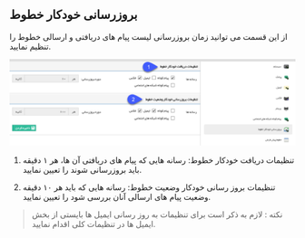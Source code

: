 ﻿## بروزرسانی خودکار خطوط

از این قسمت می توانید زمان بروزرسانی لیست پیام های دریافتی و ارسالی خطوط را تنظیم نمایید.

![](AutoMedia.png)

1. تنظیمات دریافت خودکار خطوط: رسانه هایی که پیام های دریافتی آن ها، هر ۱ دقیقه باید بروزرسانی شوند را تعیین نمایید.

2. تنظیمات بروز رسانی خودکار وضعیت خطوط: رسانه هایی که باید هر ۱۰ دقیقه وضعیت پیام های ارسالی آنان بررسی شود را تعیین نمایید.

> نکته : لازم به ذکر است برای تنظیمات به روز رسانی ایمیل ها بایستی از بخش ایمیل ها در تنظیمات کلی اقدام نمایید.


